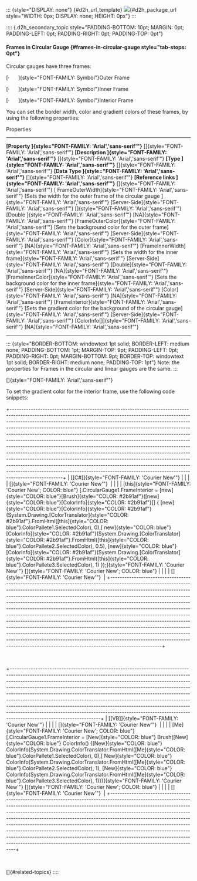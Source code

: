 ::: {style="DISPLAY: none"}
[](ms-xhelp:///?Id=d2h_url_template){#d2h_url_template} ![](!package_url!){#d2h_package_url style="WIDTH: 0px; DISPLAY: none; HEIGHT: 0px"}
:::

:::: {.d2h_secondary_topic style="PADDING-BOTTOM: 10pt; MARGIN: 0pt; PADDING-LEFT: 0pt; PADDING-RIGHT: 0pt; PADDING-TOP: 0pt"}
#### Frames in Circular Gauge {#frames-in-circular-gauge style="tab-stops: 0pt"}

Circular gauges have three frames:  

[·      ]{style="FONT-FAMILY: Symbol"}Outer Frame

[·      ]{style="FONT-FAMILY: Symbol"}Inner Frame

[·      ]{style="FONT-FAMILY: Symbol"}Interior Frame

You can set the border width, color and gradient colors of these frames, by using the following properties:

Properties

  ---------------------------------------------------------------------------------------------------------- --------------------------------------------------------------------------------------------------------------- -------------------------------------------------------------------------------------------------------- ----------------------------------------------------------------------------------------------------------- -----------------------------------------------------------------------------------------------------------------
  **[Property ]{style="FONT-FAMILY: 'Arial','sans-serif'"}** []{style="FONT-FAMILY: 'Arial','sans-serif'"}   **[Description ]{style="FONT-FAMILY: 'Arial','sans-serif'"}** []{style="FONT-FAMILY: 'Arial','sans-serif'"}     **[Type ]{style="FONT-FAMILY: 'Arial','sans-serif'"}** []{style="FONT-FAMILY: 'Arial','sans-serif'"}     **[Data Type ]{style="FONT-FAMILY: 'Arial','sans-serif'"}** []{style="FONT-FAMILY: 'Arial','sans-serif'"}   **[Reference links ]{style="FONT-FAMILY: 'Arial','sans-serif'"}** []{style="FONT-FAMILY: 'Arial','sans-serif'"}
  [ FrameOuterWidth]{style="FONT-FAMILY: 'Arial','sans-serif'"}                                              [Sets the width for the outer frame of the circular gauge ]{style="FONT-FAMILY: 'Arial','sans-serif'"}          [Server-Side]{style="FONT-FAMILY: 'Arial','sans-serif'"} []{style="FONT-FAMILY: 'Arial','sans-serif'"}   [Double ]{style="FONT-FAMILY: 'Arial','sans-serif'"}                                                        [NA]{style="FONT-FAMILY: 'Arial','sans-serif'"}
  [FrameOuterColor]{style="FONT-FAMILY: 'Arial','sans-serif'"}                                               [Sets the background color for the outer frame]{style="FONT-FAMILY: 'Arial','sans-serif'"}                      [Server-Side]{style="FONT-FAMILY: 'Arial','sans-serif'"}                                                 [Color]{style="FONT-FAMILY: 'Arial','sans-serif'"}                                                          [NA]{style="FONT-FAMILY: 'Arial','sans-serif'"}
  [FrameInnerWidth]{style="FONT-FAMILY: 'Arial','sans-serif'"}                                               [Sets the width for the inner frame]{style="FONT-FAMILY: 'Arial','sans-serif'"}                                 [Server-Side]{style="FONT-FAMILY: 'Arial','sans-serif'"}                                                 [Double]{style="FONT-FAMILY: 'Arial','sans-serif'"}                                                         [NA]{style="FONT-FAMILY: 'Arial','sans-serif'"}
  [FrameInnerColor]{style="FONT-FAMILY: 'Arial','sans-serif'"}                                               [Sets the background color for the inner frame]{style="FONT-FAMILY: 'Arial','sans-serif'"}                      [Server-Side]{style="FONT-FAMILY: 'Arial','sans-serif'"}                                                 [Color]{style="FONT-FAMILY: 'Arial','sans-serif'"}                                                          [NA]{style="FONT-FAMILY: 'Arial','sans-serif'"}
  [FrameInterior]{style="FONT-FAMILY: 'Arial','sans-serif'"}                                                 [Sets the gradient color for the background of the circular gauge]{style="FONT-FAMILY: 'Arial','sans-serif'"}   [Server-Side]{style="FONT-FAMILY: 'Arial','sans-serif'"}                                                 [ColorInfo\[\]]{style="FONT-FAMILY: 'Arial','sans-serif'"}                                                  [NA]{style="FONT-FAMILY: 'Arial','sans-serif'"}
  ---------------------------------------------------------------------------------------------------------- --------------------------------------------------------------------------------------------------------------- -------------------------------------------------------------------------------------------------------- ----------------------------------------------------------------------------------------------------------- -----------------------------------------------------------------------------------------------------------------

::: {style="BORDER-BOTTOM: windowtext 1pt solid; BORDER-LEFT: medium none; PADDING-BOTTOM: 1pt; MARGIN-TOP: 9pt; PADDING-LEFT: 0pt; PADDING-RIGHT: 0pt; MARGIN-BOTTOM: 9pt; BORDER-TOP: windowtext 1pt solid; BORDER-RIGHT: medium none; PADDING-TOP: 1pt"}
Note: the properties for Frames in the circular and linear gauges are the same.
:::

[]{style="FONT-FAMILY: 'Arial','sans-serif'"} 

To set the gradient color for the interior frame, use the following code snippets:

+----------------------------------------------------------------------------------------------------------------------------------------------------------------------------------------------------------------------------------------------------------------------------------------------------------------------------------------------------------------------------------------------------------------------------------------------------------------------------------------------------------------------------------------------------------------------------------------------------------------------------------------------------------------------------------------------------------------------------------------------------------------------------------------------------------------------------------------------------------------------------------------------------------------+
| [\[C#\]]{style="FONT-FAMILY: 'Courier New'"}                                                                                                                                                                                                                                                                                                                                                                                                                                                                                                                                                                                                                                                                                                                                                                                                                                                                   |
|                                                                                                                                                                                                                                                                                                                                                                                                                                                                                                                                                                                                                                                                                                                                                                                                                                                                                                                |
| []{style="FONT-FAMILY: 'Courier New'"}                                                                                                                                                                                                                                                                                                                                                                                                                                                                                                                                                                                                                                                                                                                                                                                                                                                                         |
|                                                                                                                                                                                                                                                                                                                                                                                                                                                                                                                                                                                                                                                                                                                                                                                                                                                                                                                |
| [this]{style="FONT-FAMILY: 'Courier New'; COLOR: blue"} [.CircularGauge1.FrameInterior = [new]{style="COLOR: blue"}[Brush]{style="COLOR: #2b91af"}([new]{style="COLOR: blue"}[ColorInfo]{style="COLOR: #2b91af"}\[\] { [new]{style="COLOR: blue"}[ColorInfo]{style="COLOR: #2b91af"}(System.Drawing.[ColorTranslator]{style="COLOR: #2b91af"}.FromHtml([this]{style="COLOR: blue"}.ColorPallete1.SelectedColor), 0),[ new]{style="COLOR: blue"}[ColorInfo]{style="COLOR: #2b91af"}(System.Drawing.[ColorTranslator]{style="COLOR: #2b91af"}.FromHtml([this]{style="COLOR: blue"}.ColorPallete2.SelectedColor), 0.5), [new]{style="COLOR: blue"}[ColorInfo]{style="COLOR: #2b91af"}(System.Drawing.[ColorTranslator]{style="COLOR: #2b91af"}.FromHtml([this]{style="COLOR: blue"}.ColorPallete3.SelectedColor), 1) });]{style="FONT-FAMILY: 'Courier New'"} []{style="FONT-FAMILY: 'Courier New'; COLOR: blue"} |
|                                                                                                                                                                                                                                                                                                                                                                                                                                                                                                                                                                                                                                                                                                                                                                                                                                                                                                                |
| []{style="FONT-FAMILY: 'Courier New'"}                                                                                                                                                                                                                                                                                                                                                                                                                                                                                                                                                                                                                                                                                                                                                                                                                                                                         |
+----------------------------------------------------------------------------------------------------------------------------------------------------------------------------------------------------------------------------------------------------------------------------------------------------------------------------------------------------------------------------------------------------------------------------------------------------------------------------------------------------------------------------------------------------------------------------------------------------------------------------------------------------------------------------------------------------------------------------------------------------------------------------------------------------------------------------------------------------------------------------------------------------------------+

 

+--------------------------------------------------------------------------------------------------------------------------------------------------------------------------------------------------------------------------------------------------------------------------------------------------------------------------------------------------------------------------------------------------------------------------------------------------------------------------------------------------------------------------------------------------------------------------------------------------------------------------------------------------------------------------------------+
| [\[VB\]]{style="FONT-FAMILY: 'Courier New'"}                                                                                                                                                                                                                                                                                                                                                                                                                                                                                                                                                                                                                                         |
|                                                                                                                                                                                                                                                                                                                                                                                                                                                                                                                                                                                                                                                                                      |
| []{style="FONT-FAMILY: 'Courier New'"}                                                                                                                                                                                                                                                                                                                                                                                                                                                                                                                                                                                                                                               |
|                                                                                                                                                                                                                                                                                                                                                                                                                                                                                                                                                                                                                                                                                      |
| [Me]{style="FONT-FAMILY: 'Courier New'; COLOR: blue"} [.CircularGauge1.FrameInterior = [New]{style="COLOR: blue"} Brush([New]{style="COLOR: blue"} ColorInfo() {[New]{style="COLOR: blue"} ColorInfo(System.Drawing.ColorTranslator.FromHtml([Me]{style="COLOR: blue"}.ColorPallete1.SelectedColor), 0),[ New]{style="COLOR: blue"} ColorInfo(System.Drawing.ColorTranslator.FromHtml([Me]{style="COLOR: blue"}.ColorPallete2.SelectedColor), 1), [New]{style="COLOR: blue"} ColorInfo(System.Drawing.ColorTranslator.FromHtml([Me]{style="COLOR: blue"}.ColorPallete3.SelectedColor), 1)})]{style="FONT-FAMILY: 'Courier New'"} []{style="FONT-FAMILY: 'Courier New'; COLOR: blue"} |
|                                                                                                                                                                                                                                                                                                                                                                                                                                                                                                                                                                                                                                                                                      |
| []{style="FONT-FAMILY: 'Courier New'"}                                                                                                                                                                                                                                                                                                                                                                                                                                                                                                                                                                                                                                               |
+--------------------------------------------------------------------------------------------------------------------------------------------------------------------------------------------------------------------------------------------------------------------------------------------------------------------------------------------------------------------------------------------------------------------------------------------------------------------------------------------------------------------------------------------------------------------------------------------------------------------------------------------------------------------------------------+

 

[]{#related-topics}
::::
